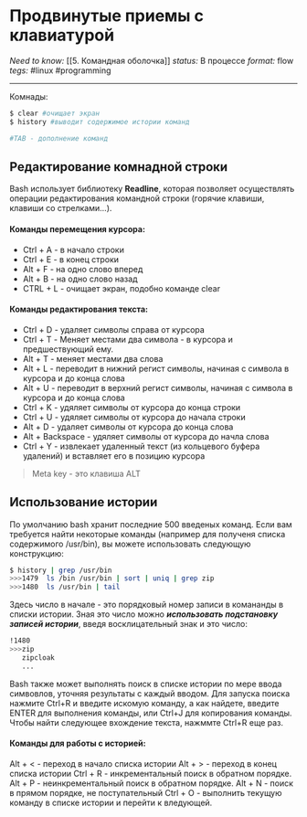 # Продвинутые приемы с клавиатурой
*Need to know:* [[5. Командная оболочка]]
*status:* В процессе
*format:* flow
*tegs:* #linux #programming 

---

Комнады:
```bash
$ clear #очищает экран
$ history #выводит содержимое истории команд

#TAB - дополнение команд
```

## Редактирование комнадной строки
Bash использует библиотеку **Readline**, которая позволяет осуществлять операции редактирования командной строки (горячие клавиши, клавиши со стрелками...).

#### Команды перемещения курсора:
- Ctrl + A - в начало строки
- Ctrl + E - в конец строки
- Alt + F - на одно слово вперед
- Alt + B - на одно слово назад
- CTRL + L - очищает экран, подобно команде clear

#### Команды редактирования текста:
- Ctrl + D - удаляет символы справа от курсора
- Ctrl + T - Меняет местами два символа - в курсора и предшествующий ему.
- Alt + T - меняет местами два слова
- Alt + L - переводит в нижний регист символы, начиная с символа в курсора и до конца слова
- Alt + U - переводит в верхний регист символы, начиная с символа в курсора и до конца слова
- Ctrl + K - удяляет символы от курсора до конца строки
- Ctrl + U - удяляет символы от курсора до начала строки
- Alt + D - удаляет символы от курсора до конца слова
- Alt + Backspace - удяляет символы от курсора до начла слова
- Ctrl + Y - извлекает удаленный текст (из кольцевого буфера удалений) и вставляет его в позицию курсора

> Meta key - это клавиша ALT

## Использование истории
По умолчанию bash хранит последние 500 введеных команд. Если вам требуется найти некоторые команды (например для полученя списка содержимого /usr/bin), вы можете использовать следующую конструкцию:
```bash
$ history | grep /usr/bin
>>>1479  ls /bin /usr/bin | sort | uniq | grep zip
>>>1480  ls /usr/bin | tail
```
Здесь число в начале - это порядковый номер записи в комананды в списки истории. Зная это число можно ***использовать подстановку записей истории***, введя восклицательный знак и это число:
```bash
!1480
>>>zip
   zipcloak
   ...
```

Bash также может выполнять поиск в списке истории по мере ввода симвовлов, уточняя результаты с каждый вводом. Для запуска поиска нажмите Ctrl+R и введите искомую команду, а как найдете, введите ENTER для выполнения команды, или Ctrl+J для копирования команды. Чтобы найти следующее вхождение текста, нажммте Ctrl+R еще раз.

#### Команды для работы с историей:
Alt + < - переход в начало списка истории
Alt + > - переход в конец списка истории
Ctrl + R - инкрементальный поиск в обратном порядке.
Alt + P - неинкрементальный поиск в обратном порядке.
Alt + N - поиск в прямом порядке, не поступательный
Ctrl + O - выполнить текущую команду в списке истории и перейти к вледующей.